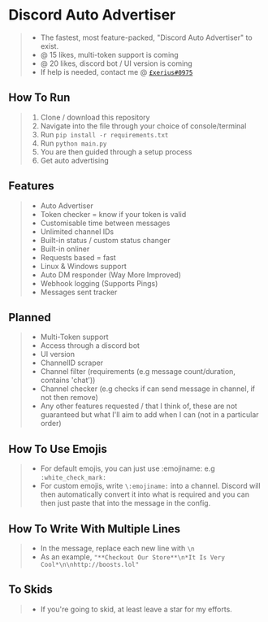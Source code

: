 # Discord Auto Advertiser
> + The fastest, most feature-packed, "Discord Auto Advertiser" to exist.
> + @ 15 likes, multi-token support is coming
> + @ 20 likes, discord bot / UI version is coming
> + If help is needed, contact me @ [`£xerius#0975`](https://discord.gg/funnysite)

## How To Run
> 1) Clone / download this repository
> 2) Navigate into the file through your choice of console/terminal
> 3) Run `pip install -r requirements.txt`
> 4) Run `python main.py`
> 5) You are then guided through a setup process
> 6) Get auto advertising 

## Features
> + Auto Advertiser
> + Token checker = know if your token is valid
> + Customisable time between messages
> + Unlimited channel IDs
> + Built-in status / custom status changer
> + Built-in onliner
> + Requests based = fast
> + Linux & Windows support
> + Auto DM responder (Way More Improved)
> + Webhook logging (Supports Pings)
> + Messages sent tracker

## Planned
> + Multi-Token support
> + Access through a discord bot
> + UI version
> + ChannelID scraper
> + Channel filter (requirements (e.g message count/duration, contains 'chat'))
> + Channel checker (e.g checks if can send message in channel, if not then remove)
> + Any other features requested / that I think of, these are not guaranteed but what I'll aim to add when I can (not in a particular order)

## How To Use Emojis
> + For default emojis, you can just use :emojiname: e.g `:white_check_mark:`
> + For custom emojis, write `\:emojiname:` into a channel. Discord will then automatically convert it into what is required and you can then just paste that into the message in the config.  

## How To Write With Multiple Lines
> + In the message, replace each new line with `\n`
> + As an example, `"**Checkout Our Store**\n*It Is Very Cool*\n\nhttp://boosts.lol"`


## To Skids
> + If you're going to skid, at least leave a star for my efforts.
